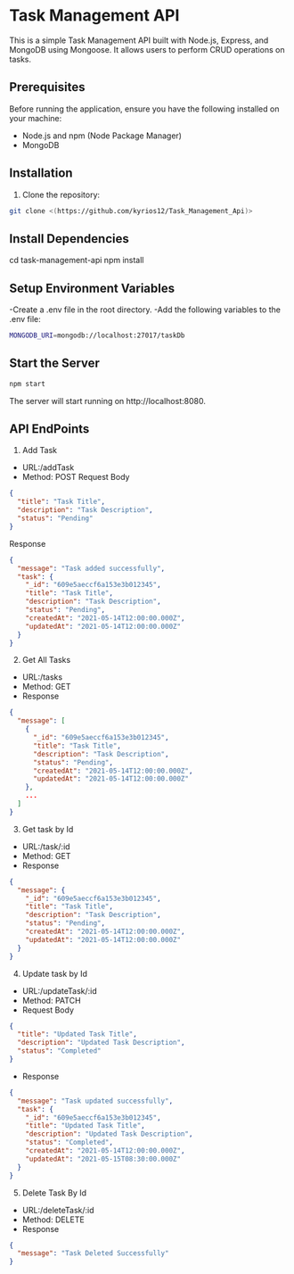 # Task Management API

This is a simple Task Management API built with Node.js, Express, and MongoDB using Mongoose. It allows users to perform CRUD operations on tasks.

## Prerequisites

Before running the application, ensure you have the following installed on your machine:
- Node.js and npm (Node Package Manager)
- MongoDB

## Installation

1. Clone the repository:

```bash
git clone <(https://github.com/kyrios12/Task_Management_Api)>
```
## Install Dependencies
cd task-management-api
npm install

## Setup Environment Variables
-Create a .env file in the root directory. 
-Add the following variables to the .env file:
```bash
MONGODB_URI=mongodb://localhost:27017/taskDb
```
## Start the Server
```bash
npm start
```
The server will start running on http://localhost:8080.

## API EndPoints
1. Add Task
- URL:/addTask
- Method: POST
  Request Body
```json
{
  "title": "Task Title",
  "description": "Task Description",
  "status": "Pending"
}
```
Response
```json
{
  "message": "Task added successfully",
  "task": {
    "_id": "609e5aeccf6a153e3b012345",
    "title": "Task Title",
    "description": "Task Description",
    "status": "Pending",
    "createdAt": "2021-05-14T12:00:00.000Z",
    "updatedAt": "2021-05-14T12:00:00.000Z"
  }
}
```
2. Get All Tasks
- URL:/tasks
- Method: GET
- Response
```json
{
  "message": [
    {
      "_id": "609e5aeccf6a153e3b012345",
      "title": "Task Title",
      "description": "Task Description",
      "status": "Pending",
      "createdAt": "2021-05-14T12:00:00.000Z",
      "updatedAt": "2021-05-14T12:00:00.000Z"
    },
    ...
  ]
}
```
3. Get task by Id
- URL:/task/:id
- Method: GET
- Response
```json
{
  "message": {
    "_id": "609e5aeccf6a153e3b012345",
    "title": "Task Title",
    "description": "Task Description",
    "status": "Pending",
    "createdAt": "2021-05-14T12:00:00.000Z",
    "updatedAt": "2021-05-14T12:00:00.000Z"
  }
}
```
4. Update task by Id
- URL:/updateTask/:id
- Method: PATCH
- Request Body
```json
{
  "title": "Updated Task Title",
  "description": "Updated Task Description",
  "status": "Completed"
}
```
- Response
```json
{
  "message": "Task updated successfully",
  "task": {
    "_id": "609e5aeccf6a153e3b012345",
    "title": "Updated Task Title",
    "description": "Updated Task Description",
    "status": "Completed",
    "createdAt": "2021-05-14T12:00:00.000Z",
    "updatedAt": "2021-05-15T08:30:00.000Z"
  }
}
```
5. Delete Task By Id
- URL:/deleteTask/:id
- Method: DELETE
- Response
```json
{
  "message": "Task Deleted Successfully"
}
```

